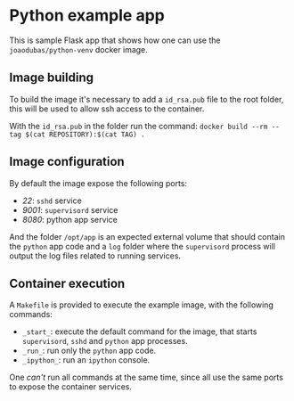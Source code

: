 # Python example app

This is sample Flask app that shows how one can use the `joaodubas/python-venv`
docker image.

## Image building

To build the image it's necessary to add a `id_rsa.pub` file to the root
folder, this will be used to allow ssh access to the container.

With the `id_rsa.pub` in the folder run the command:
`docker build --rm --tag $(cat REPOSITORY):$(cat TAG) .`

## Image configuration

By default the image expose the following ports:

* _22_: `sshd` service
* _9001_: `supervisord` service
* _8080_: python app service

And the folder `/opt/app` is an expected external volume that should contain
the `python` app code and a `log` folder where the `supervisord` process will
output the log files related to running services.

## Container execution

A `Makefile` is provided to execute the example image, with the following
commands:

* `_start_`: execute the default command for the image, that starts
  `supervisord`, `sshd` and `python` app processes.
* `_run_`: run only the `python` app code.
* `_ipython_`: run an `ipython` console.

One _can't_ run all commands at the same time, since all use the same ports to
expose the container services.
